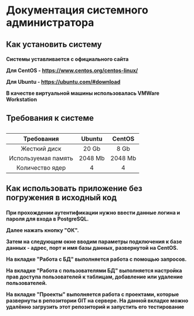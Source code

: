 <h1> Документация системного администратора 
<h2> Как установить систему
<h4> 
  
Системы уставливается с официального сайта
 
  
Для CentOS - https://www.centos.org/centos-linux/
  
  
Для Ubuntu - https://ubuntu.com/#download
 
 В качестве виртуальной машины использовалась VMWare Workstation
  
<h4>   
<h2> Требования к системе <h2>

|Требования | Ubuntu  | CentOS |
|:-------------:| :-------------: | :-------------: |
|Жесткий диск| 20 Gb  | 8 Gb  |
|Используемая память| 2048 Mb  | 2048 Mb  |
|Количество ядер| 4  | 4 |


<h2> Как использовать приложение без погружения в исходный код
<h4> При прохождении аутентификации нужно ввести данные логина и пароля для входа в PostgreSQL.

  
Далее нажать кнопку "ОК". 

  
Затем на следующем окне вводим параметры подключения к базе данных - адрес, порт и имя базы данных, развернутой на CentOS.


На вкладке "Работа с БД" выполняется работа с помощью запросов.  
  

На вкладке "Работа с пользователями БД" выполняется настройка прав доступа пользователей к таблицам, добавление или удаление пользователей.
  
  
На вкладке "Проекты" выполняется работа с проектами, которые развернуты в репозитории GIT на сервере. На данной вкладке можно удалённо загрузить этот репозиторий и запустить его тестирование  
<h4> 
 
